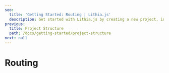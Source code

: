 ```yaml
---
seo:
  title: 'Getting Started: Routing | Lithia.js'
  description: Get started with Lithia.js by creating a new project, installing dependencies, and running your first Lithia.js app.
previous:
  title: Project Structure
  path: /docs/getting-started/project-structure
next: null
---
```


# Routing
